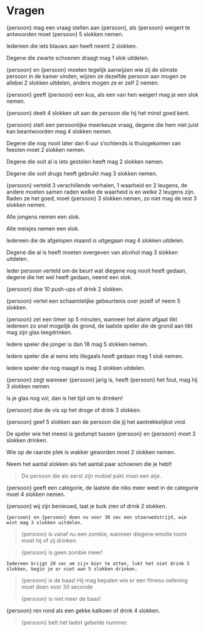 # Vragen

{persoon} mag een vraag stellen aan {persoon}, als {persoon} weigert te antwoorden moet {persoon} 5 slokken nemen.

Iedereen die iets blauws aan heeft neemt 2 slokken.

Degene die zwarte schoenen draagt mag 1 slok uitdelen.

{persoon} en {persoon} moeten tegelijk aanwijzen wie zij de slimste persoon in de kamer vinden, wijzen ze dezelfde persoon aan mogen ze allebei 2 slokken uitdelen, anders mogen ze er zelf 2 nemen.

{persoon} geeft {persoon} een kus, als een van hen weigert mag je een slok nemen.

{persoon} deelt 4 slokken uit aan de persoon die hij het minst goed kent.

{persoon} stelt een persoonlijke meerkeuze vraag, degene die hem niet juist kan beantwoorden mag 4 slokken nemen.

Degene die nog nooit later dan 6 uur s’ochtends is thuisgekomen van feesten moet 2 slokken nemen.

Degene die ooit al is iets gestolen heeft mag 2 slokken nemen.

Degene die ooit drugs heeft gebruikt mag 3 slokken nemen.

{persoon} verteld 3 verschillende verhalen, 1 waarheid en 2 leugens, de andere moeten samen raden welke de waarheid is en welke 2 leugens zijn. Raden ze het goed, moet {persoon} 3 slokken nemen, zo niet mag de rest 3 slokken nemen.

Alle jongens nemen een slok.

Alle meisjes nemen een slok.

Iedereen die de afgelopen maand is uitgegaan mag 4 slokken uitdelen.

Degene die al is heeft moeten overgeven van alcohol mag 3 slokken uitdelen.

Ieder persoon verteld om de beurt wat diegene nog nooit heeft gedaan, degene die het wel heeft gedaan, neemt een slok.

{persoon} doe 10 push-ups of drink 2 slokken.

{persoon} vertel een schaamtelijke gebeurtenis over jezelf of neem 5 slokken.

{persoon} zet een timer op 5 minuten, wanneer het alarm afgaat tikt iedereen zo snel mogelijk de grond, de laatste speler die de grond aan tikt mag zijn glas leegdrinken.

Iedere speler die jonger is dan 18 mag 5 slokken nemen.

Iedere speler die al eens iets illegaals heeft gedaan mag 1 slok nemen.

Iedere speler die nog maagd is mag 3 slokken uitdelen.

{persoon} zegt wanneer {persoon} jarig is, heeft {persoon} het fout, mag hij 3 slokken nemen.

Is je glas nog vol, dan is het tijd om te drinken!

{persoon} doe de vis op het droge of drink 3 slokken.

{persoon} geef 5 slokken aan de persoon die jij het aantrekkelijkst vind.

De speler wie het meest is gedumpt tussen {persoon} en {persoon} moet 3 slokken drinken.

Wie op de raarste plek is wakker geworden moet 2 slokken nemen.

Neem het aantal slokken als het aantal paar schoenen die je hebt!

> De persoon die als eerst zijn mobiel pakt moet een atje.

{persoon} geeft een categorie, de laatste die niks meer weet in de categorie moet 4 slokken nemen.

{persoon} wij zijn benieuwd, laat je buik zien of drink 2 slokken.

`{persoon} en {persoon} doen nu voor 30 sec een staarwedstrijd, wie wint mag 3 slokken uitdelen.`

> {persoon} is vanaf nu een zombie, wanneer diegene emotie toont moet hij of zij drinken. 

> {persoon} is geen zombie meer!

`Iedereen krijgt 20 sec om zijn bier te atten, lukt het niet drink 3 slokken, begin je er niet aan 5 slokken drinken.`

>{persoon} is de baas! Hij mag bepalen wie er een fitness oefening moet doen voor 30 seconde

>{persoon} is niet meer de baas!

{persoon} ren rond als een gekke kalkoen of drink 4 slokken.

>{persoon} belt het laatst gebelde nummer.







